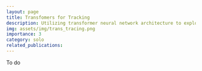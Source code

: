 ```yaml
---
layout: page
title: Transfomers for Tracking 
description: Utilizing transformer neural network architecture to exploit the sequential nature of blood vessel tracking
img: assets/img/trans_tracing.png
importance: 3
category: solo
related_publications:
---
```


To do
